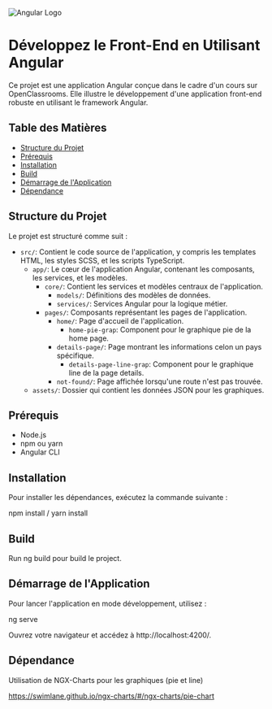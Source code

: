 ![Angular Logo](https://angular.io/assets/images/logos/angular/angular.png)

# Développez le Front-End en Utilisant Angular

Ce projet est une application Angular conçue dans le cadre d'un cours sur OpenClassrooms. Elle illustre le développement d'une application front-end robuste en utilisant le framework Angular.

## Table des Matières

- [Structure du Projet](#structure-du-projet)
- [Prérequis](#prérequis)
- [Installation](#installation)
- [Build](#build)
- [Démarrage de l'Application](#démarrage-de-lapplication)
- [Dépendance](#dependance)

## Structure du Projet

Le projet est structuré comme suit :

- `src/`: Contient le code source de l'application, y compris les templates HTML, les styles SCSS, et les scripts TypeScript.
  - `app/`: Le cœur de l'application Angular, contenant les composants, les services, et les modèles.
    - `core/`: Contient les services et modèles centraux de l'application.
      - `models/`: Définitions des modèles de données.
      - `services/`: Services Angular pour la logique métier.
    - `pages/`: Composants représentant les pages de l'application.
      - `home/`: Page d'accueil de l'application.
        - `home-pie-grap`: Component pour le graphique pie de la home page.   
      - `details-page/`: Page montrant les informations celon un pays spécifique.
        - `details-page-line-grap`: Component pour le graphique line de la page details.
      - `not-found/`: Page affichée lorsqu'une route n'est pas trouvée.
  - `assets/`: Dossier qui contient les données JSON pour les graphiques.

## Prérequis

- Node.js
- npm ou yarn
- Angular CLI

## Installation

Pour installer les dépendances, exécutez la commande suivante :

npm install / yarn install

## Build

Run ng build pour build le project.

## Démarrage de l'Application 
Pour lancer l'application en mode développement, utilisez :

ng serve

Ouvrez votre navigateur et accédez à http://localhost:4200/.

## Dépendance

Utilisation de NGX-Charts pour les graphiques (pie et line)

https://swimlane.github.io/ngx-charts/#/ngx-charts/pie-chart
